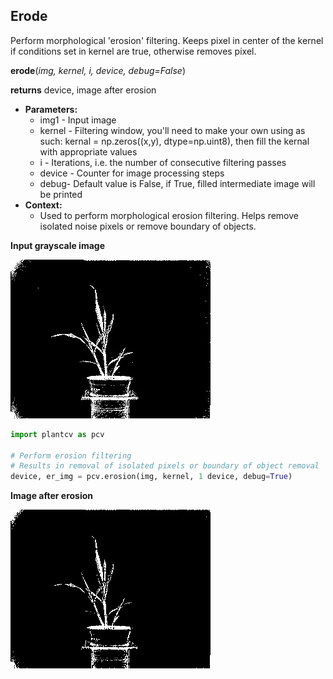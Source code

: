 ## Erode

Perform morphological 'erosion' filtering. Keeps pixel in center of the kernel if 
conditions set in kernel are true, otherwise removes pixel.

**erode**(*img, kernel, i, device, debug=False*)

**returns** device, image after erosion

- **Parameters:**
    - img1 - Input image
    - kernel - Filtering window, you'll need to make your own using as such:  kernal = np.zeros((x,y), dtype=np.uint8), then fill the kernal with appropriate values
    - i - Iterations, i.e. the number of consecutive filtering passes
    - device - Counter for image processing steps
    - debug- Default value is False, if True, filled intermediate image will be printed
- **Context:**
    - Used to perform morphological erosion filtering. Helps remove isolated noise pixels or remove boundary of objects.

**Input grayscale image**

![Screenshot](img/documentation_images/erode/grayscale_image.jpg)

```python
import plantcv as pcv

# Perform erosion filtering
# Results in removal of isolated pixels or boundary of object removal
device, er_img = pcv.erosion(img, kernel, 1 device, debug=True)
```

**Image after erosion**

![Screenshot](img/documentation_images/erode/erosion.jpg)
